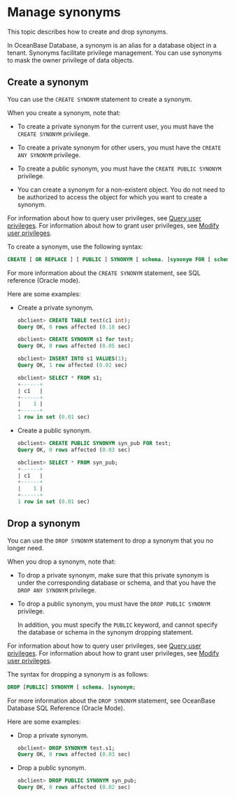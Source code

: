 # Manage synonyms

This topic describes how to create and drop synonyms.

In OceanBase Database, a synonym is an alias for a database object in a tenant. Synonyms facilitate privilege management. You can use synonyms to mask the owner privilege of data objects.

## Create a synonym

You can use the `CREATE SYNONYM` statement to create a synonym.

When you create a synonym, note that:

* To create a private synonym for the current user, you must have the `CREATE SYNONYM` privilege.

* To create a private synonym for other users, you must have the `CREATE ANY SYNONYM` privilege.

* To create a public synonym, you must have the `CREATE PUBLIC SYNONYM` privilege.

* You can create a synonym for a non-existent object. You do not need to be authorized to access the object for which you want to create a synonym.

For information about how to query user privileges, see [Query user privileges](../../../600.manage/500.security-and-permissions/300.access-control/200.user-and-permission/300.permission-of-oracle-mode/600.view-user-permissions-of-oracle-mode.md). For information about how to grant user privileges, see [Modify user privileges](../../../600.manage/500.security-and-permissions/300.access-control/200.user-and-permission/300.permission-of-oracle-mode/700.modify-user-permissions-of-oracle-mode.md).

To create a synonym, use the following syntax:

```sql
CREATE [ OR REPLACE ] [ PUBLIC ] SYNONYM [ schema. ]synonym FOR [ schema. ]object;
```

For more information about the `CREATE SYNONYM` statement, see SQL reference (Oracle mode).

Here are some examples:

* Create a private synonym.

   ```sql
   obclient> CREATE TABLE test(c1 int);
   Query OK, 0 rows affected (0.18 sec)

   obclient> CREATE SYNONYM s1 for test;
   Query OK, 0 rows affected (0.05 sec)

   obclient> INSERT INTO s1 VALUES(1);
   Query OK, 1 row affected (0.02 sec)

   obclient> SELECT * FROM s1;
   +------+
   | c1   |
   +------+
   |    1 |
   +------+
   1 row in set (0.01 sec)
   ```

* Create a public synonym.

   ```sql
   obclient> CREATE PUBLIC SYNONYM syn_pub FOR test;
   Query OK, 0 rows affected (0.03 sec)

   obclient> SELECT * FROM syn_pub;
   +------+
   | c1   |
   +------+
   |    1 |
   +------+
   1 row in set (0.01 sec)
   ```

## Drop a synonym

You can use the `DROP SYNONYM` statement to drop a synonym that you no longer need.

When you drop a synonym, note that:

* To drop a private synonym, make sure that this private synonym is under the corresponding database or schema, and that you have the `DROP ANY SYNONYM` privilege.

* To drop a public synonym, you must have the `DROP PUBLIC SYNONYM` privilege.

   In addition, you must specify the `PUBLIC` keyword, and cannot specify the database or schema in the synonym dropping statement.

For information about how to query user privileges, see [Query user privileges](../../../600.manage/500.security-and-permissions/300.access-control/200.user-and-permission/300.permission-of-oracle-mode/600.view-user-permissions-of-oracle-mode.md). For information about how to grant user privileges, see [Modify user privileges](../../../600.manage/500.security-and-permissions/300.access-control/200.user-and-permission/300.permission-of-oracle-mode/700.modify-user-permissions-of-oracle-mode.md).

The syntax for dropping a synonym is as follows:

```sql
DROP [PUBLIC] SYNONYM [ schema. ]synonym;
```

For more information about the `DROP SYNONYM` statement, see OceanBase Database SQL Reference (Oracle Mode).

Here are some examples:

* Drop a private synonym.

   ```sql
   obclient> DROP SYNONYM test.s1;
   Query OK, 0 rows affected (0.03 sec)
   ```

* Drop a public synonym.

   ```sql
   obclient> DROP PUBLIC SYNONYM syn_pub;
   Query OK, 0 rows affected (0.02 sec)
   ```
